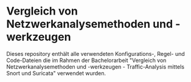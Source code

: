 # Vergleich von Netzwerkanalysemethoden und -werkzeugen

Dieses repository enthält alle verwendeten Konfigurations-, Regel- und Code-Dateien die im Rahmen der Bachelorarbeit "Vergleich von Netzwerkanalysemethoden und -werkzeugen - Traffic-Analysis mittels Snort und Suricata" verwendet wurden.
